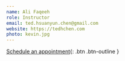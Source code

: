 ```yaml
---
name: Ali Faqeeh
role: Instructor
email: ted.hsuanyun.chen@gmail.com
website: https://tedhchen.com
photo: kevin.jpg
---
```


[Schedule an appointment](#){: .btn .btn-outline }
